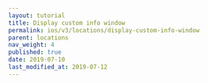 ```yaml
---
layout: tutorial
title: Display custom info window
permalink: ios/v3/locations/display-custom-info-window
parent: locations
nav_weight: 4
published: true
date: 2019-07-10
last_modified_at: 2019-07-12
---
```


